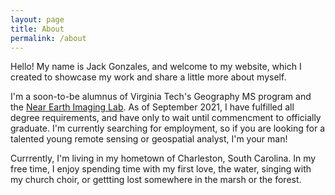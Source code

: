 ```yaml
---
layout: page
title: About
permalink: /about
---
```


Hello! My name is Jack Gonzales, and welcome to my website, which I created to showcase my work and share a little more about myself. 

I'm a soon-to-be alumnus of Virginia Tech's Geography MS program and the [Near Earth Imaging Lab](https://www.nearearthimaginglab.org). As of September 2021, I have fulfilled all degree requirements, and have only to wait until commencment to officially graduate. I'm currently searching for employment, so if you are looking for a talented young remote sensing or geospatial analyst, I'm your man!

Currrently, I'm living in my hometown of Charleston, South Carolina. In my free time, I enjoy spending time with my first love, the water, singing with my church choir, or gettting lost somewhere in the marsh or the forest.
